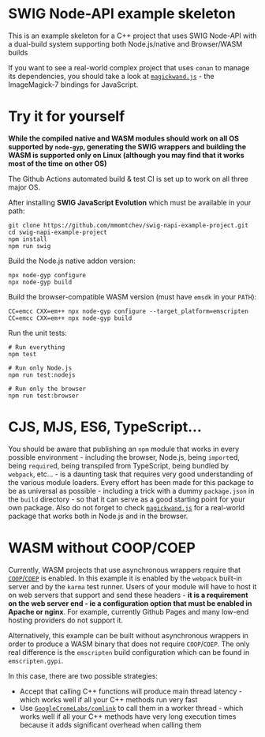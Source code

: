 # SWIG Node-API example skeleton

This is an example skeleton for a C++ project that uses SWIG Node-API with a dual-build system supporting both Node.js/native and Browser/WASM builds

If you want to see a real-world complex project that uses `conan` to manage its dependencies, you should take a look at [`magickwand.js`](https://github.com/mmomtchev/magickwand.js) - the ImageMagick-7 bindings for JavaScript.

# Try it for yourself

**While the compiled native and WASM modules should work on all OS supported by `node-gyp`, generating the SWIG wrappers and building the WASM is supported only on Linux (although you may find that it works most of the time on other OS)**

The Github Actions automated build & test CI is set up to work on all three major OS.

After installing **SWIG JavaScript Evolution** which must be available in your path:

```shell
git clone https://github.com/mmomtchev/swig-napi-example-project.git
cd swig-napi-example-project
npm install
npm run swig
```

Build the Node.js native addon version:
```
npx node-gyp configure
npx node-gyp build
```

Build the browser-compatible WASM version (must have `emsdk` in your `PATH`):
```
CC=emcc CXX=em++ npx node-gyp configure --target_platform=emscripten 
CC=emcc CXX=em++ npx node-gyp build
```

Run the unit tests:
```
# Run everything
npm test

# Run only Node.js
npm run test:nodejs

# Run only the browser
npm run test:browser
```

# CJS, MJS, ES6, TypeScript...

You should be aware that publishing an `npm` module that works in every possible environment - including the browser, Node.js, being `import`ed, being `require`d, being transpiled from TypeScript, being bundled by `webpack`, etc... - is a daunting task that requires very good understanding of the various module loaders. Every effort has been made for this package to be as universal as possible - including a trick with a dummy `package.json` in the `build` directory - so that it can serve as a good starting point for your own package. Also do not forget to check [`magickwand.js`](https://github.com/mmomtchev/magickwand.js) for a real-world package that works both in Node.js and in the browser.

# WASM without COOP/COEP

Currently, WASM projects that use asynchronous wrappers require that [`COOP`/`COEP`](https://web.dev/articles/coop-coep) is enabled. In this example it is enabled by the `webpack` built-in server and by the `karma` test runner. Users of your module will have to host it on web servers that support and send these headers - **it is a requirement on the web server end - ie a configuration option that must be enabled in Apache or nginx**. For example, currently Github Pages and many low-end hosting providers do not support it.

Alternatively, this example can be built without asynchronous wrappers in order to produce a WASM binary that does not require `COOP`/`COEP`. The only real difference is the `emscripten` build configuration which can be found in `emscripten.gypi`.

In this case, there are two possible strategies:
 * Accept that calling C++ functions will produce main thread latency - which works well if all your C++ methods run very fast
 * Use [`GoogleCromeLabs/comlink`](https://github.com/GoogleChromeLabs/comlink) to call them in a worker thread - which works well if all your C++ methods have very long execution times because it adds significant overhead when calling them
